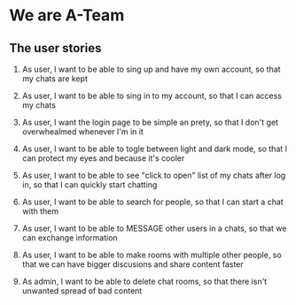 # We are A-Team

## The user stories

1. As user, I want to be able to sing up and have my own account, so that my chats are kept

2. As user, I want to be able to sing in to my account, so that I can access my chats

3. As user, I want the login page to be simple an prety, so that I don't get overwhealmed whenever I'm in it

4. As user, I want to be able to togle between light and dark mode, so that I can protect my eyes and because it's cooler

5. As user, I want to be able to see "click to open" list of my chats after log in, so that I can quickly start chatting

6. As user, I want to be able to search for people, so that I can start a chat with them

7. As user, I want to be able to MESSAGE other users in a chats, so that we can exchange information

8. As user, I want to be able to make rooms with multiple other people, so that we can have bigger discusions and share content faster

9. As admin, I want to be able to delete chat rooms, so that there isn't unwanted spread of bad content
